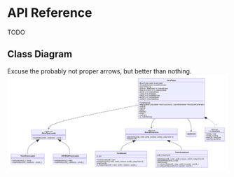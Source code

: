 # API Reference
TODO

## Class Diagram
Excuse the probably not proper arrows, but better than nothing.
![Class diagram](ClassDiagram.svg)